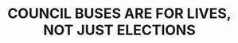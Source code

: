 ---
title: COUNCIL BUSES ARE FOR LIVES, NOT JUST ELECTIONS
tags: 
 - buses
 - banes
 - social_media
summary: "WHERE'S THE REAL LIB DEM FOCUS? 1. BNES LibDems have just one bus job: running council buses for social need.
But they're stranding THOUSANDS with cuts - but only outside Bath city, severing Bath from its lifeblood communities across the region, turning rural non-drivers elsewhere
2. The choice is theirs. Only they decide what to spend & cut.
3. Cynical? You won't feel the axe 'til after May's election.
4. Joined up? It undermines the new rural shuttles, taking us to normal routes
5 .Thought-through? They refuse to say what figures they used
6. Green? They refuse to tell us how much CO2 this cut adds each year, up to
7. They refuse to say how many passengers, school kids, disabled people. elderly use the cut buses
8. The week before announcing their axed bus list, they told BBC Radio Bristol: the Lib Dems in Bath [not BathNES] are extremely committed to sustainable transport. You can't ask people to make shorter journeys and get out of their car to make shorter journeys if you don't have a proper public transport system. So we're committed to supporting all of our supported bus routes.' - But was this statement by their leader Cllr Kevin Guy true?"
post_asset: 332050154_1540973383053832_3121327777630168050_n.jpg
size: 940 x 788
---